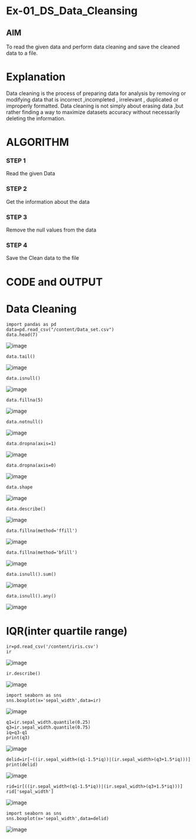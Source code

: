 # Ex-01_DS_Data_Cleansing


## AIM
To read the given data and perform data cleaning and save the cleaned data to a file. 

# Explanation
Data cleaning is the process of preparing data for analysis by removing or modifying data that is incorrect ,incompleted , irrelevant , duplicated or improperly formatted. 
Data cleaning is not simply about erasing data ,but rather finding a way to maximize datasets accuracy without necessarily deleting the information. 

# ALGORITHM
### STEP 1
Read the given Data
### STEP 2
Get the information about the data
### STEP 3
Remove the null values from the data
### STEP 4
Save the Clean data to the file

# CODE and OUTPUT
# Data Cleaning

```
import pandas as pd
data=pd.read_csv("/content/Data_set.csv")
data.head(7)
```
![image](https://github.com/user-attachments/assets/340fec3c-ed7f-49b2-a620-4bb1f54d0e23)
```
data.tail()
```
![image](https://github.com/user-attachments/assets/7a0df7fa-3847-4d71-8720-7df97fb06919)
```
data.isnull()
```
![image](https://github.com/user-attachments/assets/b9945143-b38b-448b-9a0f-debe6b861404)
```
data.fillna(5)
```
![image](https://github.com/user-attachments/assets/85848162-df9c-4e0a-a97d-8d9027595341)
```
data.notnull()
```
![image](https://github.com/user-attachments/assets/d8dd24b5-0c82-4ad3-8fb5-87f19dde86c9)

```
data.dropna(axis=1)
```
![image](https://github.com/user-attachments/assets/bc18cc5e-f809-4fd0-b491-dbe7019e5fbe)
```
data.dropna(axis=0)
```
![image](https://github.com/user-attachments/assets/54817f43-a886-46f2-b31b-f05627748557)
```
data.shape
```
![image](https://github.com/user-attachments/assets/dbe46573-6afc-4be1-9bee-e162be348670)
```
data.describe()
```
![image](https://github.com/user-attachments/assets/3a775e04-4d7e-4721-8051-e3a3656d43df)
```
data.fillna(method='ffill')
```
![image](https://github.com/user-attachments/assets/41a08eb4-06c1-482c-94f1-0b12df835a87)
```
data.fillna(method='bfill')
```
![image](https://github.com/user-attachments/assets/1e48c6fc-1e65-477e-b9d8-1fc4820c265e)
```
data.isnull().sum()
```
![image](https://github.com/user-attachments/assets/4d2055cc-6519-418b-ac2a-db8f4d2087c9)
```
data.isnull().any()
```
![image](https://github.com/user-attachments/assets/f7e8d8d4-3680-4499-a84e-58f4357cd652)
# IQR(inter quartile range)
```
ir=pd.read_csv('/content/iris.csv')
ir
```
![image](https://github.com/user-attachments/assets/56a0d022-8edd-4080-9951-389345aaf643)
```
ir.describe()
```
![image](https://github.com/user-attachments/assets/76a7d4e1-8866-456a-ab63-39f5ea15f7f2)
```
import seaborn as sns
sns.boxplot(x='sepal_width',data=ir)
```
![image](https://github.com/user-attachments/assets/bdf412a2-5d06-443f-8140-67734cb9b2b9)
```
q1=ir.sepal_width.quantile(0.25)
q3=ir.sepal_width.quantile(0.75)
iq=q3-q1
print(q3)
```
![image](https://github.com/user-attachments/assets/bed3a35b-c9e4-47b4-9a50-32ac9de6e6be)
```
delid=ir[~((ir.sepal_width<(q1-1.5*iq))|(ir.sepal_width>(q3+1.5*iq)))]
print(delid)
```
![image](https://github.com/user-attachments/assets/809f9c10-41a9-45f6-89f1-2cafdaf0d5da)
```
rid=ir[((ir.sepal_width<(q1-1.5*iq))|(ir.sepal_width>(q3+1.5*iq)))]
rid['sepal_width']
```
![image](https://github.com/user-attachments/assets/e80c9c7f-1689-4c77-9c35-a52da7d90978)
```
import seaborn as sns
sns.boxplot(x='sepal_width',data=delid)

```
![image](https://github.com/user-attachments/assets/d4107477-d920-497f-b199-28c17f15694c)















